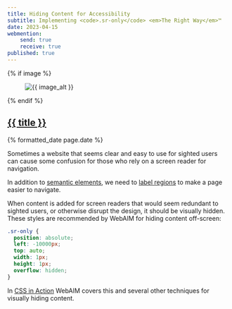 ```yaml
---
title: Hiding Content for Accessibility
subtitle: Implementing <code>.sr-only</code> <em>The Right Way</em>™️
date: 2023-04-15
webmention:
    send: true
    receive: true
published: true
---
```

{% if image %}
    <figure class="post__image">
        <img src="{{ image }}" alt="{{ image_alt }}">
    </figure>
{% endif %}

<h2 class="post__title"><a href="{{ page.url }}">{{ title }}</a></h2>
<div class="post__date">{% formatted_date page.date %}</div>

Sometimes a website that seems clear and easy to use for sighted users can cause
some confusion for those who rely on a screen reader for navigation.

In addition to [semantic elements](https://developer.mozilla.org/en-US/docs/Glossary/Semantics#semantics_in_html),
we need to [label regions](https://www.w3.org/WAI/tutorials/page-structure/labels/)
to make a page easier to navigate.

When content is added for screen readers that would seem redundant to sighted
users, or otherwise disrupt the design, it should be visually hidden.  These
styles are recommended by WebAIM for hiding content off-screen:

```css
.sr-only {
  position: absolute;
  left: -10000px;
  top: auto;
  width: 1px;
  height: 1px;
  overflow: hidden;
}
```

In [CSS in Action](https://webaim.org/techniques/css/invisiblecontent/)
WebAIM covers this and several other techniques for visually hiding content.
